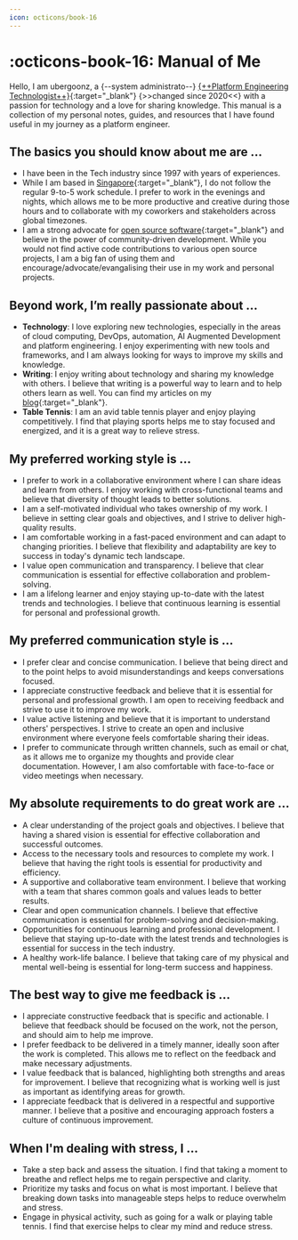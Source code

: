```yaml
---
icon: octicons/book-16
---
```


# :octicons-book-16: Manual of Me

Hello, I am ubergoonz, a {--system administrato--} [{++Platform Engineering Technologist++}](https://platformengineering.org){:target="_blank"} {>>changed since 2020<<} with a passion for technology and a love for sharing knowledge. This manual is a collection of my personal notes, guides, and resources that I have found useful in my journey as a platform engineer.

## The basics you should know about me are ...

- I have been in the Tech industry since 1997 with **<span id="years-experience"></span>** years of experiences.
- While I am based in [Singapore](https://en.wikipedia.org/wiki/Singapore){:target="_blank"}, I do not follow the regular 9-to-5 work schedule. I prefer to work in the evenings and nights, which allows me to be more productive and creative during those hours and to collaborate with my coworkers and stakeholders across global timezones.
- I am a strong advocate for [open source software](https://opensource.org/){:target="_blank"} and believe in the power of community-driven development. While you would not find active code contributions to various open source projects, I am a big fan of using them and encourage/advocate/evangalising their use in my work and personal projects.

<script>
    const start = new Date(1997, 11); // December 1997 (month is 0-indexed)
    const now = new Date();
    let years = now.getFullYear() - start.getFullYear();
    if (
        now.getMonth() < start.getMonth() ||
        (now.getMonth() === start.getMonth() && now.getDate() < start.getDate())
    ) {
        years--;
    }
    document.getElementById('years-experience').textContent = years;
</script>

## Beyond work, I’m really passionate about ...

- **Technology**: I love exploring new technologies, especially in the areas of cloud computing, DevOps, automation, AI Augmented Development and platform engineering. I enjoy experimenting with new tools and frameworks, and I am always looking for ways to improve my skills and knowledge.
- **Writing**: I enjoy writing about technology and sharing my knowledge with others. I believe that writing is a powerful way to learn and to help others learn as well. You can find my articles on my [blog](../blog/index.md){:target="_blank"}.
- **Table Tennis**: I am an avid table tennis player and enjoy playing competitively. I find that playing sports helps me to stay focused and energized, and it is a great way to relieve stress.

## My preferred working style is ...

- I prefer to work in a collaborative environment where I can share ideas and learn from others. I enjoy working with cross-functional teams and believe that diversity of thought leads to better solutions.
- I am a self-motivated individual who takes ownership of my work. I believe in setting clear goals and objectives, and I strive to deliver high-quality results.
- I am comfortable working in a fast-paced environment and can adapt to changing priorities. I believe that flexibility and adaptability are key to success in today's dynamic tech landscape.
- I value open communication and transparency. I believe that clear communication is essential for effective collaboration and problem-solving.
- I am a lifelong learner and enjoy staying up-to-date with the latest trends and technologies. I believe that continuous learning is essential for personal and professional growth.

## My preferred communication style is ...

- I prefer clear and concise communication. I believe that being direct and to the point helps to avoid misunderstandings and keeps conversations focused.
- I appreciate constructive feedback and believe that it is essential for personal and professional growth. I am open to receiving feedback and strive to use it to improve my work.
- I value active listening and believe that it is important to understand others' perspectives. I strive to create an open and inclusive environment where everyone feels comfortable sharing their ideas.
- I prefer to communicate through written channels, such as email or chat, as it allows me to organize my thoughts and provide clear documentation. However, I am also comfortable with face-to-face or video meetings when necessary.

## My absolute requirements to do great work are ...
- A clear understanding of the project goals and objectives. I believe that having a shared vision is essential for effective collaboration and successful outcomes.
- Access to the necessary tools and resources to complete my work. I believe that having the right tools is essential for productivity and efficiency.
- A supportive and collaborative team environment. I believe that working with a team that shares common goals and values leads to better results.
- Clear and open communication channels. I believe that effective communication is essential for problem-solving and decision-making.
- Opportunities for continuous learning and professional development. I believe that staying up-to-date with the latest trends and technologies is essential for success in the tech industry.
- A healthy work-life balance. I believe that taking care of my physical and mental well-being is essential for long-term success and happiness.

## The best way to give me feedback is …
- I appreciate constructive feedback that is specific and actionable. I believe that feedback should be focused on the work, not the person, and should aim to help me improve.
- I prefer feedback to be delivered in a timely manner, ideally soon after the work is completed. This allows me to reflect on the feedback and make necessary adjustments.
- I value feedback that is balanced, highlighting both strengths and areas for improvement. I believe that recognizing what is working well is just as important as identifying areas for growth.
- I appreciate feedback that is delivered in a respectful and supportive manner. I believe that a positive and encouraging approach fosters a culture of continuous improvement.

## When I'm dealing with stress, I ...
- Take a step back and assess the situation. I find that taking a moment to breathe and reflect helps me to regain perspective and clarity.
- Prioritize my tasks and focus on what is most important. I believe that breaking down tasks into manageable steps helps to reduce overwhelm and stress.
- Engage in physical activity, such as going for a walk or playing table tennis. I find that exercise helps to clear my mind and reduce stress.
